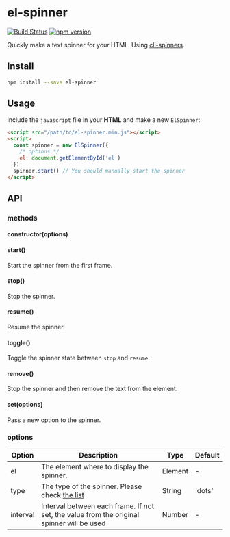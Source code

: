 # el-spinner

[![Build Status](https://travis-ci.org/fralonra/el-spinner.svg?branch=master)](https://travis-ci.org/fralonra/el-spinner)
[![npm version](https://img.shields.io/npm/v/el-spinner.svg)](https://www.npmjs.com/package/el-spinner)

Quickly make a text spinner for your HTML. Using [cli-spinners](https://github.com/sindresorhus/cli-spinners).

## Install

```bash
npm install --save el-spinner
```

## Usage

Include the `javascript` file in your **HTML** and make a new `ElSpinner`:
```html
<script src="/path/to/el-spinner.min.js"></script>
<script>
  const spinner = new ElSpinner({
    /* options */
    el: document.getElementById('el')
  })
  spinner.start() // You should manually start the spinner
</script>
```

## API

### methods

#### constructor(options)

#### start()

Start the spinner from the first frame.

#### stop()

Stop the spinner.

#### resume()

Resume the spinner.

#### toggle()

Toggle the spinner state between `stop` and `resume`.

#### remove()

Stop the spinner and then remove the text from the element. 

#### set(options)

Pass a new option to the spinner.

### options
| Option | Description | Type | Default |
| --- | --- | --- | --- |
| el | The element where to display the spinner. | Element | - |
| type | The type of the spinner. Please check [the list](https://github.com/sindresorhus/cli-spinners/blob/master/spinners.json) | String | 'dots' |
| interval | Interval between each frame. If not set, the value from the original spinner will be used | Number | - |
